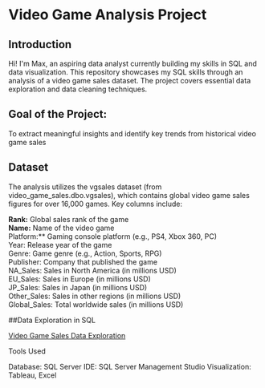 # Video Game Analysis Project

## Introduction

Hi! I'm Max, an aspiring data analyst currently building my skills in SQL and data visualization.
This repository showcases my SQL skills through an analysis of a video game sales dataset. 
The project covers essential data exploration and data cleaning techniques.

## Goal of the Project:
To extract meaningful insights and identify key trends from historical video game sales

## Dataset

The analysis utilizes the vgsales dataset (from video_game_sales.dbo.vgsales), which contains global video game sales figures for over 16,000 games. Key columns include:

  **Rank:** Global sales rank of the game  
  **Name:** Name of the video game  
  Platform:** Gaming console platform (e.g., PS4, Xbox 360, PC)  
  Year: Release year of the game  
  Genre: Game genre (e.g., Action, Sports, RPG)  
  Publisher: Company that published the game  
  NA_Sales: Sales in North America (in millions USD)  
  EU_Sales: Sales in Europe (in millions USD)  
  JP_Sales: Sales in Japan (in millions USD)  
  Other_Sales: Sales in other regions (in millions USD)  
  Global_Sales: Total worldwide sales (in millions USD)  

##Data Exploration in SQL

[Video Game Sales Data Exploration](sql_codes/video_game_sales_data_exploration.sql)

Tools Used

Database: SQL Server
IDE: SQL Server Management Studio
Visualization: Tableau, Excel
